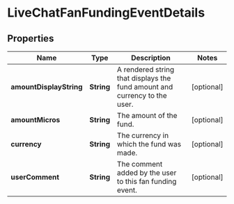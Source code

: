 

# LiveChatFanFundingEventDetails


## Properties

Name | Type | Description | Notes
------------ | ------------- | ------------- | -------------
**amountDisplayString** | **String** | A rendered string that displays the fund amount and currency to the user. |  [optional]
**amountMicros** | **String** | The amount of the fund. |  [optional]
**currency** | **String** | The currency in which the fund was made. |  [optional]
**userComment** | **String** | The comment added by the user to this fan funding event. |  [optional]



